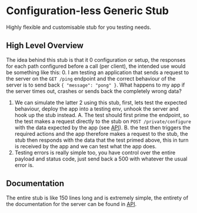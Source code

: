 # Configuration-less Generic Stub
Highly flexible and customisable stub for you testing needs.

## High Level Overview
The idea behind this stub is that it 0 configuration or setup, the responses for each path configured before a call (per client), the intended use would be something like this:
0. I am testing an application that sends a request to the server on the `GET /ping` endpoint and the correct behaviour of the server is to send back `{ "message": "pong" }`. What happens to my app if the server times out, crashes or sends back the completely wrong data?
1. We can simulate the latter 2 using this stub, first, lets test the expected behaviour, deploy the app into a testing env, unhook the server and hook up the stub instead.
	A. The test should first prime the endpoint, so the test makes a request directly to the stub on `POST /private/configure` with the data expected by the app (see [API](/API.md)).
	B. the test then triggers the required actions and the app therefore makes a request to the stub, the stub then responds with the data that the test primed above, this in turn is received by the app and we can test what the app does.
2. Testing errors is really simple too, you have control over the entire payload and status code, just send back a 500 with whatever the usual error is.

## Documentation
The entire stub is like 150 lines long and is extremely simple, the entirety of the documentation for the server can be found in [API](/API.md).
